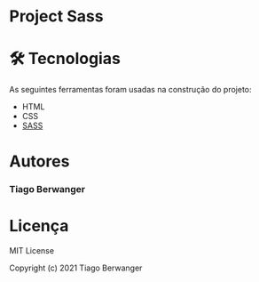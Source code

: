 # Project Sass

# 🛠 Tecnologias

As seguintes ferramentas foram usadas na construção do projeto:

- HTML
- CSS 
- [SASS](https://sass-lang.com/)

# Autores

### Tiago Berwanger

# Licença

MIT License

Copyright (c) 2021 Tiago Berwanger
